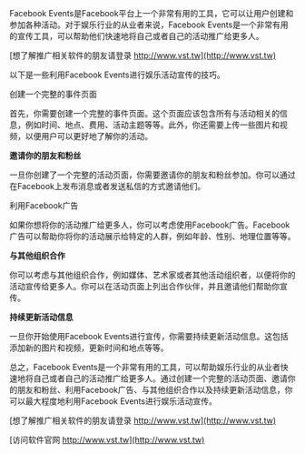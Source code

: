 Facebook Events是Facebook平台上一个非常有用的工具，它可以让用户创建和参加各种活动。对于娱乐行业的从业者来说，Facebook Events是一个非常有用的宣传工具，可以帮助他们快速地将自己或者自己的活动推广给更多人。

[想了解推广相关软件的朋友请登录 http://www.vst.tw](http://www.vst.tw)

以下是一些利用Facebook Events进行娱乐活动宣传的技巧。

创建一个完整的事件页面

首先，你需要创建一个完整的事件页面。这个页面应该包含所有与活动相关的信息，例如时间、地点、费用、活动主题等等。此外，你还需要上传一些图片和视频，以便用户可以更好地了解你的活动。

**邀请你的朋友和粉丝**

一旦你创建了一个完整的活动页面，你需要邀请你的朋友和粉丝参加。你可以通过在Facebook上发布消息或者发送私信的方式邀请他们。

利用Facebook广告

如果你想将你的活动推广给更多人，你可以考虑使用Facebook广告。Facebook广告可以帮助你将你的活动展示给特定的人群，例如年龄、性别、地理位置等等。

**与其他组织合作**

你可以考虑与其他组织合作，例如媒体、艺术家或者其他活动组织者，以便将你的活动宣传给更多人。你可以在活动页面上列出合作伙伴，并且邀请他们帮助你宣传。

**持续更新活动信息**

一旦你开始使用Facebook Events进行宣传，你需要持续更新活动信息。这包括添加新的图片和视频，更新时间和地点等等。

总之，Facebook Events是一个非常有用的工具，可以帮助娱乐行业的从业者快速地将自己或者自己的活动推广给更多人。通过创建一个完整的活动页面、邀请你的朋友和粉丝、利用Facebook广告、与其他组织合作以及持续更新活动信息，你可以最大程度地利用Facebook Events进行娱乐活动宣传。

[想了解推广相关软件的朋友请登录 http://www.vst.tw](http://www.vst.tw)


[访问软件官网 http://www.vst.tw](http://www.vst.tw)
